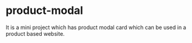 # product-modal
It is a mini project which has product modal card which can be used in a product based website.
